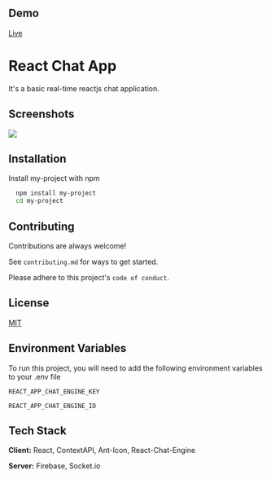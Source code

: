 
## Demo

[Live](https://react-chat-app-71qubfnqu-hsglc.vercel.app/)

  
# React Chat App

It's a basic real-time reactjs chat application.

## Screenshots

![](https://s6.gifyu.com/images/Animation94b8a24c5a0448d7.gif)


## Installation 

Install my-project with npm

```bash 
  npm install my-project
  cd my-project
```
    
## Contributing

Contributions are always welcome!

See `contributing.md` for ways to get started.

Please adhere to this project's `code of conduct`.

  
## License

[MIT](https://choosealicense.com/licenses/mit/)

  
## Environment Variables

To run this project, you will need to add the following environment variables to your .env file

`REACT_APP_CHAT_ENGINE_KEY`

`REACT_APP_CHAT_ENGINE_ID`

  
## Tech Stack

**Client:** React, ContextAPI, Ant-Icon, React-Chat-Engine

**Server:** Firebase, Socket.io

  
